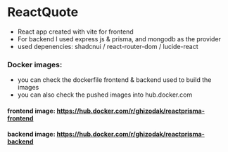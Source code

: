# ReactQuote

- React app created with vite for frontend
- For backend I used express js & prisma, and mongodb as the provider
- used depenencies: shadcnui / react-router-dom / lucide-react

### Docker images:
- you can check the dockerfile frontend & backend used to build the images
- you can also check the pushed images into hub.docker.com

#### frontend image: https://hub.docker.com/r/ghizodak/reactprisma-frontend
#### backend image: https://hub.docker.com/r/ghizodak/reactprisma-backend